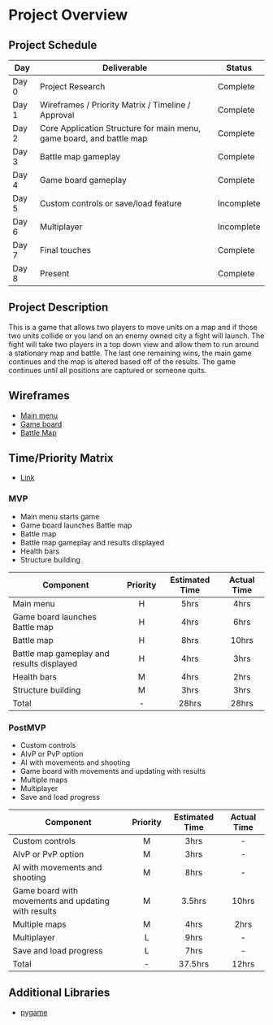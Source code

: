 # Project Overview

## Project Schedule
|  Day | Deliverable | Status
|---|---| ---|
|Day 0| Project Research | Complete
|Day 1| Wireframes / Priority Matrix / Timeline / Approval | Complete
|Day 2| Core Application Structure for main menu, game board, and battle map | Complete
|Day 3| Battle map gameplay | Complete
|Day 4| Game board gameplay | Complete
|Day 5| Custom controls or save/load feature| Incomplete
|Day 6| Multiplayer  | Incomplete
|Day 7| Final touches | Complete
|Day 8| Present | Complete

## Project Description

This is a game that allows two players to move units on a map and if those two units collide or you land on an enemy owned city a fight will launch. The fight will take two players in a top down view and allow them to run around a stationary map and battle. The last one remaining wins, the main game continues and the map is altered based off of the results. The game continues until all positions are captured or someone quits.
## Wireframes

- [Main menu](https://imgur.com/a/GgGiEk7)
- [Game board](https://imgur.com/lPSrLTc)
- [Battle Map](https://imgur.com/Mso0ZPk)

## Time/Priority Matrix 

- [Link](https://imgur.com/pA9CbR9)

### MVP
- Main menu starts game 
- Game board launches Battle map 
- Battle map
- Battle map gameplay and results displayed
- Health bars
- Structure building

| Component | Priority | Estimated Time | Actual Time |
| --- | :---: |  :---: | :---: | 
| Main menu                                               | H | 5hrs  | 4hrs |
| Game board launches Battle map                          | H | 4hrs  | 6hrs |
| Battle map                                              | H | 8hrs  | 10hrs |
| Battle map gameplay and results displayed               | H | 4hrs  | 3hrs |
| Health bars                                             | M | 4hrs  | 2hrs |
| Structure building                                      | M | 3hrs  | 3hrs |
| Total                                                   | - | 28hrs | 28hrs |

### PostMVP
- Custom controls
- AIvP or PvP option   
- AI with movements and shooting 
- Game board with movements and updating with results
- Multiple maps
- Multiplayer
- Save and load progress

| Component | Priority | Estimated Time | Actual Time |
| --- | :---: |  :---: | :---: | 
| Custom controls                                     | M | 3hrs    | - |
| AIvP or PvP option                                  | M | 3hrs    | - |
| AI with movements and shooting                      | M | 8hrs    | - |
| Game board with movements and updating with results | M | 3.5hrs  | 10hrs |
| Multiple maps                                       | M | 4hrs    | 2hrs |
| Multiplayer                                         | L | 9hrs    | - |
| Save and load progress                              | L | 7hrs    | - |
| Total                                               | - | 37.5hrs | 12hrs |

## Additional Libraries
- [pygame](https://www.pygame.org/docs/)
